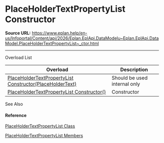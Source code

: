 # PlaceHolderTextPropertyList Constructor

**Source URL:** https://www.eplan.help/en-us/Infoportal/Content/api/2026/Eplan.EplApi.DataModelu~Eplan.EplApi.DataModel.PlaceHolderTextPropertyList~_ctor.html

---

Overload List

| Overload | Description |
| --- | --- |
| [PlaceHolderTextPropertyList Constructor(PlaceHolderText)](Eplan.EplApi.DataModelu~Eplan.EplApi.DataModel.PlaceHolderTextPropertyList~_ctor(PlaceHolderText).html) | Should be used internal only |
| [PlaceHolderTextPropertyList Constructor()](Eplan.EplApi.DataModelu~Eplan.EplApi.DataModel.PlaceHolderTextPropertyList~_ctor().html) | Constructor |



See Also

#### Reference

[PlaceHolderTextPropertyList Class](Eplan.EplApi.DataModelu~Eplan.EplApi.DataModel.PlaceHolderTextPropertyList.html)
  
[PlaceHolderTextPropertyList Members](Eplan.EplApi.DataModelu~Eplan.EplApi.DataModel.PlaceHolderTextPropertyList_members.html)